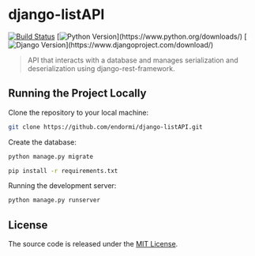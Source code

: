 # django-listAPI

[![Build Status](https://travis-ci.org/endormi/django-listAPI.svg?branch=master)](https://travis-ci.org/endormi/django-listAPI)
[![Python Version](https://img.shields.io/badge/python-3.7.4-brightgreen.svg?)](https://www.python.org/downloads/)
[![Django Version](https://img.shields.io/badge/django-3.0-brightgreen.svg?)](https://www.djangoproject.com/download/)

> API that interacts with a database and manages serialization and deserialization using django-rest-framework.

## Running the Project Locally

Clone the repository to your local machine:

```sh
git clone https://github.com/endormi/django-listAPI.git
```

Create the database:

```sh
python manage.py migrate
```

```sh
pip install -r requirements.txt
```

Running the development server:

```sh
python manage.py runserver
```

## License

The source code is released under the [MIT License](https://github.com/endormi/django-listAPI/blob/master/LICENSE).
